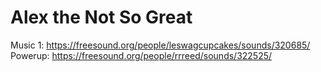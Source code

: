 # Alex the Not So Great
Music 1: https://freesound.org/people/leswagcupcakes/sounds/320685/
Powerup: https://freesound.org/people/rrreed/sounds/322525/